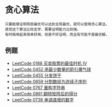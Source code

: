 # 贪心算法

```
只要能够证明局部最优可以达到全局最优，就可以使用贪心算法。
感觉这个算法比较玄学，需要证明能力比较强。
有时候用起来简单好用，但是不好证明，而且有可能不是最优解。
```

## 例题

- [LeetCode 0188 买卖股票的最佳时机 IV](https://leetcode-cn.com/problems/best-time-to-buy-and-sell-stock-iv/)
- [LeetCode 0452 用最少数量的箭引爆气球](https://leetcode-cn.com/problems/minimum-number-of-arrows-to-burst-balloons/)
- [LeetCode 0455 分发饼干](https://leetcode-cn.com/problems/assign-cookies/)
- [LeetCode 0659 分割数组为连续子序列](https://leetcode-cn.com/problems/split-array-into-consecutive-subsequences/)
- [LeetCode 0767 重构字符串](https://leetcode-cn.com/problems/reorganize-string/)
- [LeetCode 0861 翻转矩阵后的得分](https://leetcode-cn.com/problems/score-after-flipping-matrix/)
- [LeetCode 0738 单调递增的数字](https://leetcode-cn.com/problems/monotone-increasing-digits/)
